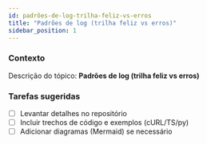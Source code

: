 ```yaml
---
id: padrões-de-log-trilha-feliz-vs-erros
title: "Padrões de log (trilha feliz vs erros)"
sidebar_position: 1
---
```


<!-- Conteúdo inicial (stub). Preencha com detalhes do projeto. -->

### Contexto
Descrição do tópico: **Padrões de log (trilha feliz vs erros)**

### Tarefas sugeridas
- [ ] Levantar detalhes no repositório
- [ ] Incluir trechos de código e exemplos (cURL/TS/py)
- [ ] Adicionar diagramas (Mermaid) se necessário